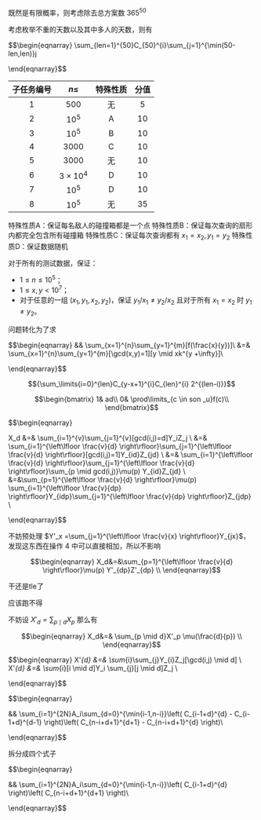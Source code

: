 既然是有限概率，则考虑除去总方案数 $365^{50}$

考虑枚举不重的天数以及其中多人的天数，则有

$$\begin{eqnarray}
\sum_{len=1}^{50}C_{50}^{i}\sum_{j=1}^{\min(50-len,len)}j

\end{eqnarray}$$



| 子任务编号 |     $n \le$     | 特殊性质 |  分值  |
| :---: | :-------------: | :--: | :--: |
|  $1$  |      $500$      |  无   | $5$  |
|  $2$  |     $10^5$      |  A   | $10$ |
|  $3$  |     $10^5$      |  B   | $10$ |
|  $4$  |     $3000$      |  C   | $10$ |
|  $5$  |     $3000$      |  无   | $10$ |
|  $6$  | $3 \times 10^4$ |  D   | $10$ |
|  $7$  |     $10^5$      |  D   | $10$ |
|  $8$  |     $10^5$      |  无   | $35$ |
特殊性质A：保证每名敌人的碰撞箱都是一个点
特殊性质B：保证每次查询的扇形内都完全包含所有碰撞箱
特殊性质C：保证每次查询都有 $x_1=x_2,y_1=y_2$
特殊性质D：保证数据随机

对于所有的测试数据，保证：

- $1 \leq n \leq 10^5$；
- $1 \leq x,y < 10^7$；
- 对于任意的一组 $(x_1,y_1,x_2,y_2)$，保证 $y_1/x_1 \neq y_2 / x_2$ 且对于所有 $x_1 = x_2$ 时 $y_1\neq y_2$。




问题转化为了求

$$\begin{eqnarray}
&& \sum_{x=1}^{n}\sum_{y=1}^{m}[f(\frac{x}{y})]\\
&=& \sum_{x=1}^{n}\sum_{y=1}^{m}[\gcd(x,y)=1][y \mid xk^{y +\infty}]\\


\end{eqnarray}$$


$${\sum_\limits{i=0}^{len}C_{y-x+1}^{i}C_{len}^{i} 2^{(len-i)}}$$


$$\begin{bmatrix}
1& ad\\
0& \prod\limits_{c \in son _u}f(c)\\
\end{bmatrix}$$





$$\begin{eqnarray}

X_d &=& \sum_{i=1}^{v}\sum_{j=1}^{v}[gcd(i,j)=d]Y_iZ_j \\
 &=& \sum_{i=1}^{\left\lfloor \frac{v}{d} \right\rfloor}\sum_{j=1}^{\left\lfloor \frac{v}{d} \right\rfloor}[gcd(i,j)=1]Y_{id}Z_{jd} \\
 &=& \sum_{i=1}^{\left\lfloor \frac{v}{d} \right\rfloor}\sum_{j=1}^{\left\lfloor \frac{v}{d} \right\rfloor}\sum_{p \mid gcd(i,j)}\mu(p) Y_{id}Z_{jd} \\
 &=&\sum_{p=1}^{\left\lfloor \frac{v}{d} \right\rfloor}\mu(p) \sum_{i=1}^{\left\lfloor \frac{v}{dp} \right\rfloor}Y_{idp}\sum_{j=1}^{\left\lfloor \frac{v}{dp} \right\rfloor}Z_{jdp} \\

\end{eqnarray}$$
 
 不妨预处理 $Y'_x =\sum_{j=1}^{\left\lfloor \frac{v}{x} \right\rfloor}Y_{jx}$，发现这东西在操作 4 中可以直接相加，所以不影响


$$\begin{eqnarray}
X_d&=&\sum_{p=1}^{\left\lfloor \frac{v}{d} \right\rfloor}\mu(p) Y'_{dp}Z'_{dp} \\
\end{eqnarray}$$

干还是tle了

应该跑不得

不妨设 $X'_d=\sum_{p \mid d}X_p$
那么有

$$\begin{eqnarray}
X_d&=& \sum_{p \mid d}X'_p \mu(\frac{d}{p}) \\
\end{eqnarray}$$

$$\begin{eqnarray}
X'_{d} &=& \sum_{i}\sum_{j}Y_{i}Z_j[\gcd(i,j) \mid d] \\
X'_{d} &=& \sum_{i}[i \mid d]Y_i \sum_{j}[j \mid d]Z_j \\

\end{eqnarray}$$

$$\begin{eqnarray}

&& \sum_{i=1}^{2N}A_i\sum_{d=0}^{\min{i-1,n-i}}\left( C_{i-1+d}^{d} - C_{i-1+d}^{d-1} \right)\left( C_{n-i+d+1}^{d+1} - C_{n-i+d+1}^{d} \right)\\

\end{eqnarray}$$

拆分成四个式子

$$\begin{eqnarray}

&& \sum_{i=1}^{2N}A_i\sum_{d=0}^{\min{i-1,n-i}}\left( C_{i-1+d}^{d} \right)\left( C_{n-i+d+1}^{d+1} \right)\\

\end{eqnarray}$$
   
